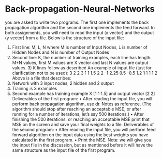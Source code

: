 # Back-propagation-Neural-Networks
you are asked to write two programs. The first one implements the back
propagation algorithm and the second one implements the feed forward. In both assignments,
you will need to read the input (x vector) and the output (y vector) from a file. Below is the
structure of the input file:
1) First line: M, L, N where M is number of Input Nodes, L is number of Hidden Nodes and
N is number of Output Nodes
2) Second line: K, the number of training examples, each line has length M+N values, first
M values are X vector and last N values are output values. 3) K lines follow as described
An example of input file (just for clarification not to be used):
3 2 2
3
1 1 1.5 2 2
-1 2.25 0.5 -0.5 1.2
1 1 1 1 2
Above is a file that describes:
1) Network with 3 input nodes, 2 hidden and 2 output
2) Training is 3 examples
3) Second example has training example X [1 1 1.5] and output vector [2 2]
Deliverables of the first program:
• After reading the input file, you will perform back propagation algorithm, use dr. Notes
as reference. (The algorithm should stop after reaching an acceptable MSE, or after
running for a number of iterations, let’s say 500 iterations.)
• After finishing the 500 iterations, or reaching an acceptable MSE print that MSE on the
screen and save your final weights to a file.
Deliverables of the second program:
• After reading the input file, you will perform feed forward algorithm on the input data
using the best weights you have calculated in the first program.
• Print the MSE.
Note: we will give you the input file in the discussion, but as mentioned before it will have
the same structure as the input file of the first program.
